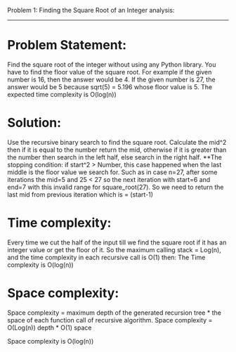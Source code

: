 Problem 1: Finding the Square Root of an Integer analysis:
**********************************************************
Problem Statement:
=================
Find the square root of the integer without using any Python library. You have to find the floor value of the square root.
For example if the given number is 16, then the answer would be 4.
If the given number is 27, the answer would be 5 because sqrt(5) = 5.196 whose floor value is 5.
The expected time complexity is O(log(n))

Solution:
=========
Use the recursive binary search to find the square root.
Calculate the mid^2 then if it is equal to the number return the mid, otherwise if it is greater than the number then search in the left half, else search in the right half.
**The stopping condition:
	if start^2 > Number, this case happened when the last middle is the floor value we search for.
	Such as in case n=27, after some iterations the mid=5 and 25 < 27 so the next iteration with start=6 and end=7 with this invalid range for square_root(27). So we need to return the last mid from previous iteration which is = (start-1)

Time complexity:
=================
Every time we cut the half of the input till we find the square root if it has an integer value or get the floor of it.
 So the maximum calling stack = Log(n), and the time complexity in each recursive call is O(1) then:
The Time complexity is O(log(n))

Space complexity:
=================
Space complexity = maximum depth of the generated recursion tree  * the space of each function call of recursive algorithm.
Space complexity = O(Log(n)) depth * O(1) space

Space complexity is O(log(n))
